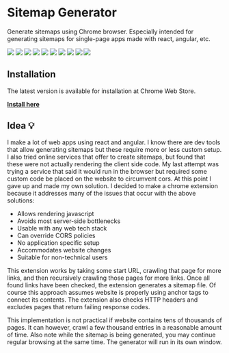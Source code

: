 # Sitemap Generator

Generate sitemaps using Chrome browser. Especially intended for generating sitemaps for single-page apps made with react, angular, etc.

[<img src="https://travis-ci.org/pikkumyy/sitemap-generator.svg?branch=master">](https://travis-ci.org/pikkumyy/sitemap-generator)
[<img src="http://inch-ci.org/github/pikkumyy/sitemap-generator.svg?branch=master">](https://inch-ci.org/github/pikkumyy/sitemap-generator)
[<img src="https://coveralls.io/repos/github/pikkumyy/sitemap-generator/badge.svg?branch=master">](https://coveralls.io/github/pikkumyy/sitemap-generator?branch=master)
[<img src="https://api.codeclimate.com/v1/badges/ae33294f981eaf9303b6/maintainability">](https://codeclimate.com/github/pikkumyy/sitemap-generator/maintainability)
[<img src="https://david-dm.org/pikkumyy/sitemap-generator.svg">](https://david-dm.org/pikkumyy/sitemap-generator)
[<img src="https://david-dm.org/pikkumyy/sitemap-generator/dev-status.svg">](https://david-dm.org/pikkumyy/sitemap-generator?type=dev)
[<img src="https://img.shields.io/chrome-web-store/v/hcnjemngcihnhncobgdgkkfkhmleapah.svg">](https://chrome.google.com/webstore/detail/hcnjemngcihnhncobgdgkkfkhmleapah)
[<img src="https://img.shields.io/github/commits-since/pikkumyy/sitemap-generator/latest.svg">](https://github.com/pikkumyy/sitemap-generator)
<img src="https://img.shields.io/chrome-web-store/users/hcnjemngcihnhncobgdgkkfkhmleapah.svg">
<img src="https://img.shields.io/chrome-web-store/stars/hcnjemngcihnhncobgdgkkfkhmleapah.svg">	

## Installation

The latest version is available for installation at Chrome Web Store.

**[Install here](https://chrome.google.com/webstore/detail/hcnjemngcihnhncobgdgkkfkhmleapah "Sitemap Generator")**

## Idea 💡

I make a lot of web apps using react and angular. I know there are dev tools that allow generating sitemaps but these require more or less custom setup. I also tried online services that offer to create sitemaps, but found that these were not actually rendering the client side code. My last attempt was trying a service that said it would run in the browser but required some custom code be placed on the website to circumvent cors. At this point I gave up and made my own solution. I decided to make a chrome extension because it addresses many of the issues that occur with the above solutions: 

- Allows rendering javascript
- Avoids most server-side bottlenecks
- Usable with any web tech stack
- Can override CORS policies
- No application specific setup
- Accommodates website changes
- Suitable for non-technical users

This extension works by taking some start URL, crawling that page for more links, and then recursively crawling those pages for more links. Once all found links have been checked, the extension generates a sitemap file. Of course this approach assumes website is properly using anchor tags to connect its contents. The extension also checks HTTP headers and excludes pages that return failing response codes.

This implementation is not practical if website contains tens of thousands of pages. It can however, crawl a few thousand entries in a reasonable amount of time. Also note while the sitemap is being generated, you may continue regular browsing at the same time. The generator will run in its own window.
